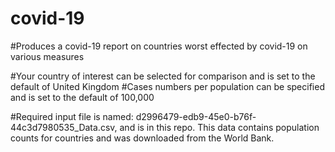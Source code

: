# covid-19

#Produces a covid-19 report on countries worst effected by covid-19 on various measures

#Your country of interest can be selected for comparison and is set to the default of United Kingdom
#Cases numbers per population can be specified and is set to the default of 100,000

#Required input file is named:
d2996479-edb9-45e0-b76f-44c3d7980535_Data.csv, and is in this repo.  This data contains population counts for countries and was downloaded from the World Bank.
